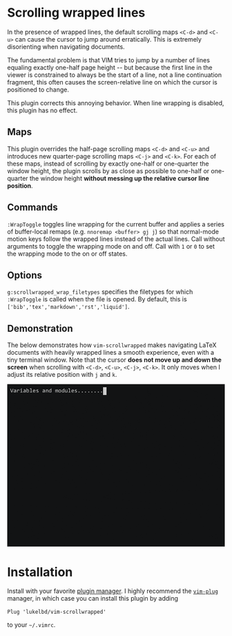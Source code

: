 # Scrolling wrapped lines
In the presence of wrapped lines, the default scrolling maps `<C-d>` and
`<C-u>` can cause
the cursor to jump around erratically. This is extremely disorienting
when navigating documents.

The fundamental problem is that VIM tries to
jump by a number of lines equaling exactly one-half page height
-- but because the first line in the viewer
is constrained to always be the start of a line, not a line continuation
fragment, this often causes the screen-relative line on which the cursor is positioned
to change.

This plugin corrects this annoying behavior.
When line wrapping is disabled, this plugin has no effect.

## Maps
This plugin overrides the half-page scrolling maps `<C-d>` and `<C-u>` and
introduces new quarter-page scrolling maps `<C-j>` and `<C-k>`.
For each of these maps, instead of scrolling by exactly
one-half or one-quarter the window height, the plugin scrolls
by as close as possible to one-half or one-quarter
the window height **without messing up the relative cursor line position**.

## Commands
`:WrapToggle` toggles line wrapping for the current buffer and applies a series of buffer-local remaps (e.g. `nnoremap <buffer> gj j`) so that normal-mode motion keys follow the wrapped lines instead of the actual lines. Call without arguments to toggle the wrapping mode on and off. Call with `1` or `0` to set the wrapping mode to the on or off states.

## Options
`g:scrollwrapped_wrap_filetypes` specifies the filetypes for which `:WrapToggle` is called when the file is opened. By default, this is `['bib','tex','markdown','rst','liquid']`.

## Demonstration
The below demonstrates how `vim-scrollwrapped` makes navigating LaTeX
documents with heavily wrapped lines a smooth experience, even with a tiny
terminal window. Note that the cursor **does not move up and down the screen**
when scrolling with `<C-d>`, `<C-u>`, `<C-j>`, `<C-k>`. It only moves when I adjust its
relative position with `j` and `k`.

<!-- ![](rec.gif) -->
<img src="rec.gif" width="600">

# Installation
Install with your favorite [plugin manager](https://vi.stackexchange.com/questions/388/what-is-the-difference-between-the-vim-plugin-managers).
I highly recommend the [`vim-plug`](https://github.com/junegunn/vim-plug) manager,
in which case you can install this plugin by adding
```
Plug 'lukelbd/vim-scrollwrapped'
```
to your `~/.vimrc`.

